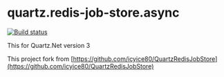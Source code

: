 # quartz.redis-job-store.async

[![Build status](https://ci.appveyor.com/api/projects/status/qoxed1e6f797da5o/branch/master?svg=true)](https://ci.appveyor.com/project/Yi-Shiuan/quartz-redis-job-store-async/branch/master)

This for Quartz.Net version 3

This project fork from [https://github.com/icyice80/QuartzRedisJobStore](https://github.com/icyice80/QuartzRedisJobStore)
